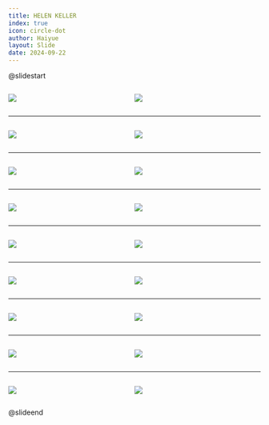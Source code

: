 ```yaml
---
title: HELEN KELLER
index: true
icon: circle-dot
author: Haiyue
layout: Slide
date: 2024-09-22
---
```

 
@slidestart

<div style="display:flex">
<div style="flex:1">

![](https://raw.githubusercontent.com/yclord/reading/refs/heads/master/english/Level-P/HELEN%20KELLER/001.webp)
</div>
<div style="flex:1">

![](https://raw.githubusercontent.com/yclord/reading/refs/heads/master/english/Level-P/HELEN%20KELLER/002.webp)
</div>
</div>

---

<div style="display:flex">
<div style="flex:1">

![](https://raw.githubusercontent.com/yclord/reading/refs/heads/master/english/Level-P/HELEN%20KELLER/003.webp)
</div>
<div style="flex:1">

![](https://raw.githubusercontent.com/yclord/reading/refs/heads/master/english/Level-P/HELEN%20KELLER/004.webp)
</div>
</div>

---

<div style="display:flex">
<div style="flex:1">

![](https://raw.githubusercontent.com/yclord/reading/refs/heads/master/english/Level-P/HELEN%20KELLER/005.webp)
</div>
<div style="flex:1">

![](https://raw.githubusercontent.com/yclord/reading/refs/heads/master/english/Level-P/HELEN%20KELLER/006.webp)
</div>
</div>

---

<div style="display:flex">
<div style="flex:1">

![](https://raw.githubusercontent.com/yclord/reading/refs/heads/master/english/Level-P/HELEN%20KELLER/007.webp)
</div>
<div style="flex:1">

![](https://raw.githubusercontent.com/yclord/reading/refs/heads/master/english/Level-P/HELEN%20KELLER/008.webp)
</div>
</div>

---

<div style="display:flex">
<div style="flex:1">

![](https://raw.githubusercontent.com/yclord/reading/refs/heads/master/english/Level-P/HELEN%20KELLER/009.webp)
</div>
<div style="flex:1">

![](https://raw.githubusercontent.com/yclord/reading/refs/heads/master/english/Level-P/HELEN%20KELLER/010.webp)
</div>
</div>

---

<div style="display:flex">
<div style="flex:1">

![](https://raw.githubusercontent.com/yclord/reading/refs/heads/master/english/Level-P/HELEN%20KELLER/011.webp)
</div>
<div style="flex:1">

![](https://raw.githubusercontent.com/yclord/reading/refs/heads/master/english/Level-P/HELEN%20KELLER/012.webp)
</div>
</div>

---

<div style="display:flex">
<div style="flex:1">

![](https://raw.githubusercontent.com/yclord/reading/refs/heads/master/english/Level-P/HELEN%20KELLER/013.webp)
</div>
<div style="flex:1">

![](https://raw.githubusercontent.com/yclord/reading/refs/heads/master/english/Level-P/HELEN%20KELLER/014.webp)
</div>
</div>

---

<div style="display:flex">
<div style="flex:1">

![](https://raw.githubusercontent.com/yclord/reading/refs/heads/master/english/Level-P/HELEN%20KELLER/015.webp)
</div>
<div style="flex:1">

![](https://raw.githubusercontent.com/yclord/reading/refs/heads/master/english/Level-P/HELEN%20KELLER/016.webp)
</div>
</div>

---

<div style="display:flex">
<div style="flex:1">

![](https://raw.githubusercontent.com/yclord/reading/refs/heads/master/english/Level-P/HELEN%20KELLER/017.webp)
</div>
<div style="flex:1">

![](https://raw.githubusercontent.com/yclord/reading/refs/heads/master/english/Level-P/HELEN%20KELLER/018.webp)
</div>
</div>

@slideend